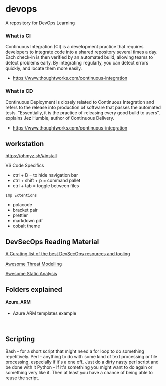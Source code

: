 # devops
A repository for DevOps Learning


### What is CI
Continuous Integration (CI) is a development practice that requires developers to integrate code into a shared repository several times a day. Each check-in is then verified by an automated build, allowing teams to detect problems early.
By integrating regularly, you can detect errors quickly, and locate them more easily.
- https://www.thoughtworks.com/continuous-integration

### What is CD
Continuous Deployment is closely related to Continuous Integration and refers to the release into production of software that passes the automated tests.
"Essentially, it is the practice of releasing every good build to users”, explains Jez Humble, author of Continuous Delivery.
- https://www.thoughtworks.com/continuous-integration

## workstation
https://ohmyz.sh/#install
</p>
VS Code Specifics
</p>

- ctrl + B = to hide navigation bar
- ctrl + shift + p = command pallet
- ctrl + tab = toggle between files

</p>

`Imp Extentions`
- polacode
- bracket pair 
- prettier
- markdown pdf
- cobalt theme


## DevSecOps Reading Material 

[A Curating list of the best DevSecOps resources and tooling](https://github.com/TaptuIT/awesome-devsecops/blob/main/readme.md)

[Awesome Threat Modelling](https://github.com/hysnsec/awesome-threat-modelling)

[Awesome Static Analysis](https://github.com/analysis-tools-dev/static-analysis/)


## Folders explained


#### **Azure_ARM**
- Azure ARM templates example
</br>


## Scripting 
Bash - for a short script that might need a for loop to do something repetitively.
Perl - anything to do with some kind of text processing or file processing, especially if it's a one off. Just do a dirty nasty perl script and be done with it
Python - If it's something you might want to do again or something very like it. Then at least you have a chance of being able to reuse the script.


